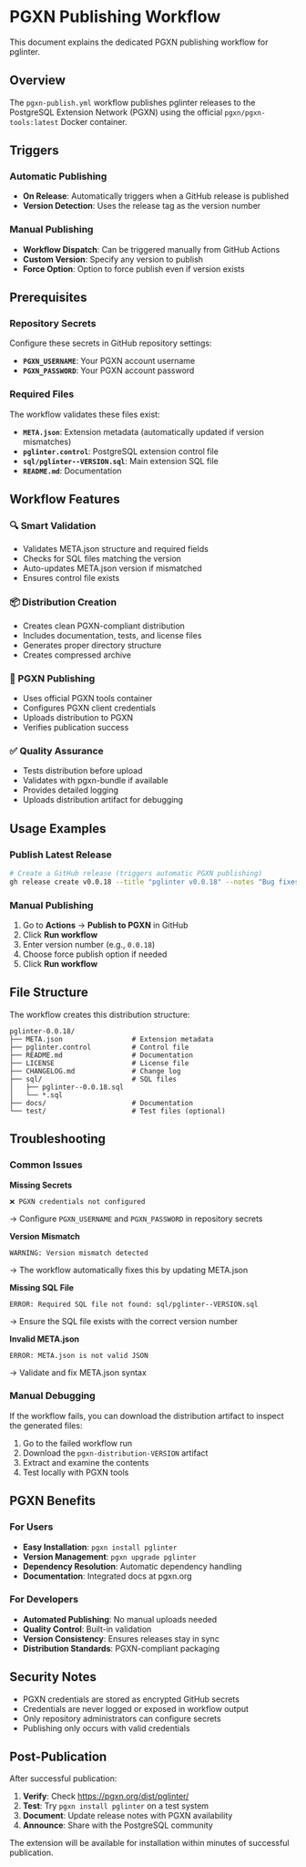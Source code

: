 # PGXN Publishing Workflow

This document explains the dedicated PGXN publishing workflow for pglinter.

## Overview

The `pgxn-publish.yml` workflow publishes pglinter releases to the PostgreSQL Extension Network (PGXN) using the official `pgxn/pgxn-tools:latest` Docker container.

## Triggers

### Automatic Publishing
- **On Release**: Automatically triggers when a GitHub release is published
- **Version Detection**: Uses the release tag as the version number

### Manual Publishing
- **Workflow Dispatch**: Can be triggered manually from GitHub Actions
- **Custom Version**: Specify any version to publish
- **Force Option**: Option to force publish even if version exists

## Prerequisites

### Repository Secrets
Configure these secrets in GitHub repository settings:

- **`PGXN_USERNAME`**: Your PGXN account username
- **`PGXN_PASSWORD`**: Your PGXN account password

### Required Files
The workflow validates these files exist:

- **`META.json`**: Extension metadata (automatically updated if version mismatches)
- **`pglinter.control`**: PostgreSQL extension control file
- **`sql/pglinter--VERSION.sql`**: Main extension SQL file
- **`README.md`**: Documentation

## Workflow Features

### 🔍 Smart Validation
- Validates META.json structure and required fields
- Checks for SQL files matching the version
- Auto-updates META.json version if mismatched
- Ensures control file exists

### 📦 Distribution Creation
- Creates clean PGXN-compliant distribution
- Includes documentation, tests, and license files
- Generates proper directory structure
- Creates compressed archive

### 🚀 PGXN Publishing
- Uses official PGXN tools container
- Configures PGXN client credentials
- Uploads distribution to PGXN
- Verifies publication success

### ✅ Quality Assurance
- Tests distribution before upload
- Validates with pgxn-bundle if available
- Provides detailed logging
- Uploads distribution artifact for debugging

## Usage Examples

### Publish Latest Release
```bash
# Create a GitHub release (triggers automatic PGXN publishing)
gh release create v0.0.18 --title "pglinter v0.0.18" --notes "Bug fixes and improvements"
```

### Manual Publishing
1. Go to **Actions** → **Publish to PGXN** in GitHub
2. Click **Run workflow**
3. Enter version number (e.g., `0.0.18`)
4. Choose force publish option if needed
5. Click **Run workflow**

## File Structure

The workflow creates this distribution structure:
```
pglinter-0.0.18/
├── META.json                 # Extension metadata
├── pglinter.control          # Control file
├── README.md                 # Documentation
├── LICENSE                   # License file
├── CHANGELOG.md              # Change log
├── sql/                      # SQL files
│   ├── pglinter--0.0.18.sql
│   └── *.sql
├── docs/                     # Documentation
└── test/                     # Test files (optional)
```

## Troubleshooting

### Common Issues

**Missing Secrets**
```
❌ PGXN credentials not configured
```
→ Configure `PGXN_USERNAME` and `PGXN_PASSWORD` in repository secrets

**Version Mismatch**
```
WARNING: Version mismatch detected
```
→ The workflow automatically fixes this by updating META.json

**Missing SQL File**
```
ERROR: Required SQL file not found: sql/pglinter--VERSION.sql
```
→ Ensure the SQL file exists with the correct version number

**Invalid META.json**
```
ERROR: META.json is not valid JSON
```
→ Validate and fix META.json syntax

### Manual Debugging

If the workflow fails, you can download the distribution artifact to inspect the generated files:

1. Go to the failed workflow run
2. Download the `pgxn-distribution-VERSION` artifact
3. Extract and examine the contents
4. Test locally with PGXN tools

## PGXN Benefits

### For Users
- **Easy Installation**: `pgxn install pglinter`
- **Version Management**: `pgxn upgrade pglinter`
- **Dependency Resolution**: Automatic dependency handling
- **Documentation**: Integrated docs at pgxn.org

### For Developers
- **Automated Publishing**: No manual uploads needed
- **Quality Control**: Built-in validation
- **Version Consistency**: Ensures releases stay in sync
- **Distribution Standards**: PGXN-compliant packaging

## Security Notes

- PGXN credentials are stored as encrypted GitHub secrets
- Credentials are never logged or exposed in workflow output
- Only repository administrators can configure secrets
- Publishing only occurs with valid credentials

## Post-Publication

After successful publication:

1. **Verify**: Check https://pgxn.org/dist/pglinter/
2. **Test**: Try `pgxn install pglinter` on a test system
3. **Document**: Update release notes with PGXN availability
4. **Announce**: Share with the PostgreSQL community

The extension will be available for installation within minutes of successful publication.
